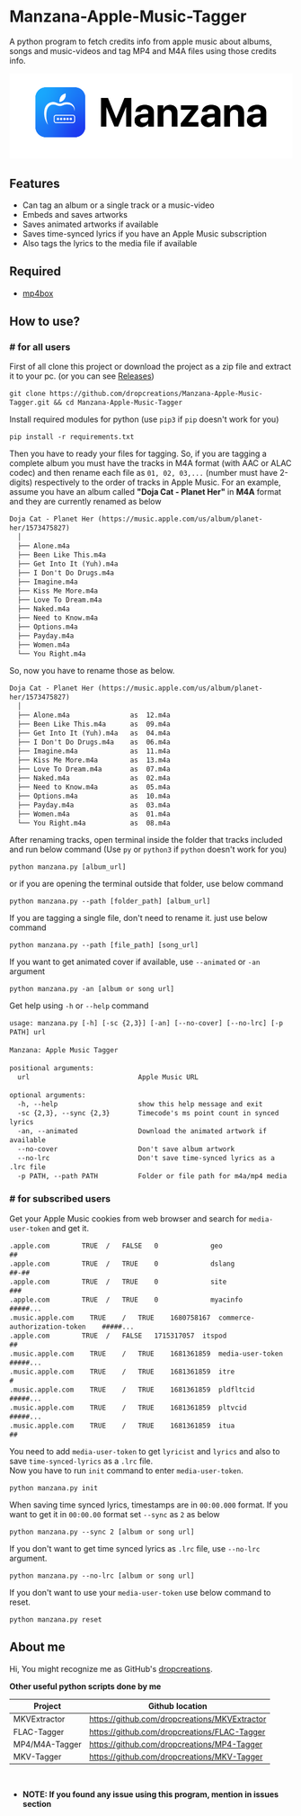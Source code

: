 # __Manzana-Apple-Music-Tagger__

A python program to fetch credits info from apple music about albums, songs and music-videos and tag MP4 and M4A files using those credits info.

<picture>
<source media="(prefers-color-scheme: dark)" srcset="https://raw.githubusercontent.com/dropcreations/Manzana-Apple-Music-Tagger/main/assets/manzana__dark.png">
<source media="(prefers-color-scheme: light)" srcset="https://raw.githubusercontent.com/dropcreations/Manzana-Apple-Music-Tagger/main/assets/manzana__light.png">
<img alt="Apple Music" src="https://raw.githubusercontent.com/dropcreations/Manzana-Apple-Music-Tagger/main/assets/manzana__light.png">
</picture>

## __Features__

- Can tag an album or a single track or a music-video
- Embeds and saves artworks
- Saves animated artworks if available
- Saves time-synced lyrics if you have an Apple Music subscription
- Also tags the lyrics to the media file if available

## __Required__

- [mp4box](https://gpac.wp.imt.fr/downloads/)

## __How to use?__

### __# for all users__

First of all clone this project or download the project as a zip file and extract it to your pc. (or you can see [Releases](https://github.com/dropcreations/Manzana-Apple-Music-Tagger/releases))

```
git clone https://github.com/dropcreations/Manzana-Apple-Music-Tagger.git && cd Manzana-Apple-Music-Tagger
```

Install required modules for python (use `pip3` if `pip` doesn't work for you)

```
pip install -r requirements.txt
```

Then you have to ready your files for tagging. So, if you are tagging a complete album you must have the tracks in M4A format (with AAC or ALAC codec) and then rename each file as `01, 02, 03,...` (number must have 2-digits) respectively to the order of tracks in Apple Music. For an example, assume you have an album called __"Doja Cat - Planet Her"__ in __M4A__ format and they are currently renamed as below

```
Doja Cat - Planet Her (https://music.apple.com/us/album/planet-her/1573475827)
  │
  ├── Alone.m4a
  ├── Been Like This.m4a
  ├── Get Into It (Yuh).m4a
  ├── I Don't Do Drugs.m4a
  ├── Imagine.m4a
  ├── Kiss Me More.m4a
  ├── Love To Dream.m4a
  ├── Naked.m4a
  ├── Need to Know.m4a
  ├── Options.m4a
  ├── Payday.m4a
  ├── Women.m4a
  └── You Right.m4a
```

So, now you have to rename those as below.

```
Doja Cat - Planet Her (https://music.apple.com/us/album/planet-her/1573475827)
  │
  ├── Alone.m4a               as  12.m4a
  ├── Been Like This.m4a      as  09.m4a
  ├── Get Into It (Yuh).m4a   as  04.m4a
  ├── I Don't Do Drugs.m4a    as  06.m4a
  ├── Imagine.m4a             as  11.m4a
  ├── Kiss Me More.m4a        as  13.m4a
  ├── Love To Dream.m4a       as  07.m4a
  ├── Naked.m4a               as  02.m4a
  ├── Need to Know.m4a        as  05.m4a
  ├── Options.m4a             as  10.m4a
  ├── Payday.m4a              as  03.m4a
  ├── Women.m4a               as  01.m4a
  └── You Right.m4a           as  08.m4a
```

After renaming tracks, open terminal inside the folder that tracks included and run below command (Use `py` or `python3` if `python` doesn't work for you)

```
python manzana.py [album_url]
```

or if you are opening the terminal outside that folder, use below command

```
python manzana.py --path [folder_path] [album_url]
```

If you are tagging a single file, don't need to rename it. just use below command

```
python manzana.py --path [file_path] [song_url]
```

If you want to get animated cover if available, use `--animated` or `-an` argument

```
python manzana.py -an [album or song url]
```

Get help using `-h` or `--help` command

```
usage: manzana.py [-h] [-sc {2,3}] [-an] [--no-cover] [--no-lrc] [-p PATH] url

Manzana: Apple Music Tagger

positional arguments:
  url                           Apple Music URL

optional arguments:
  -h, --help                    show this help message and exit
  -sc {2,3}, --sync {2,3}       Timecode's ms point count in synced lyrics
  -an, --animated               Download the animated artwork if available
  --no-cover                    Don't save album artwork
  --no-lrc                      Don't save time-synced lyrics as a .lrc file
  -p PATH, --path PATH          Folder or file path for m4a/mp4 media
```

### __# for subscribed users__

Get your Apple Music cookies from web browser and search for `media-user-token` and get it.

```
.apple.com	      TRUE	/	FALSE	0	          geo	                          ##
.apple.com	      TRUE	/	TRUE	0	          dslang	                      ##-##
.apple.com	      TRUE	/	TRUE	0	          site	                        ###
.apple.com	      TRUE	/	TRUE	0	          myacinfo	                    #####...
.music.apple.com	TRUE	/	TRUE	1680758167	commerce-authorization-token	#####...
.apple.com	      TRUE	/	FALSE	1715317057	itspod	                      ##
.music.apple.com	TRUE	/	TRUE	1681361859	media-user-token	            #####...
.music.apple.com	TRUE	/	TRUE	1681361859	itre	                        #
.music.apple.com	TRUE	/	TRUE	1681361859	pldfltcid	                    #####...
.music.apple.com	TRUE	/	TRUE	1681361859	pltvcid	                      #####...
.music.apple.com	TRUE	/	TRUE	1681361859	itua	                        ##
```

You need to add `media-user-token` to get `lyricist` and `lyrics` and also to save `time-synced-lyrics` as a `.lrc` file.<br>
Now you have to run `init` command to enter `media-user-token`.

```
python manzana.py init
```

When saving time synced lyrics, timestamps are in `00:00.000` format. If you want to get it in `00:00.00` format set `--sync` as `2` as below

```
python manzana.py --sync 2 [album or song url]
```

If you don't want to get time synced lyrics as `.lrc` file, use `--no-lrc` argument.

```
python manzana.py --no-lrc [album or song url]
```

If you don't want to use your `media-user-token` use below command to reset.

```
python manzana.py reset
```

## About me

Hi, You might recognize me as GitHub's [dropcreations](https://github.com/dropcreations).

__Other useful python scripts done by me__

| Project        | Github location                                |
|----------------|------------------------------------------------|
| MKVExtractor   | https://github.com/dropcreations/MKVExtractor  |
| FLAC-Tagger    | https://github.com/dropcreations/FLAC-Tagger   |
| MP4/M4A-Tagger | https://github.com/dropcreations/MP4-Tagger    |
| MKV-Tagger     | https://github.com/dropcreations/MKV-Tagger    |

<br>

- __NOTE: If you found any issue using this program, mention in issues section__
